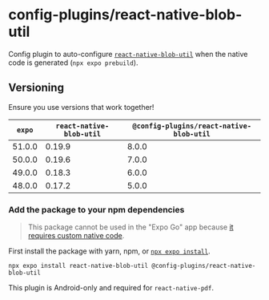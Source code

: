# config-plugins/react-native-blob-util

Config plugin to auto-configure [`react-native-blob-util`][lib] when the native code is generated (`npx expo prebuild`).

## Versioning

Ensure you use versions that work together!

| `expo` | `react-native-blob-util` | `@config-plugins/react-native-blob-util` |
| ------ | ------------------------ | ---------------------------------------- |
| 51.0.0 | 0.19.9                   | 8.0.0                                    |
| 50.0.0 | 0.19.6                   | 7.0.0                                    |
| 49.0.0 | 0.18.3                   | 6.0.0                                    |
| 48.0.0 | 0.17.2                   | 5.0.0                                    |

### Add the package to your npm dependencies

> This package cannot be used in the "Expo Go" app because [it requires custom native code](https://docs.expo.io/workflow/customizing/).

First install the package with yarn, npm, or [`npx expo install`](https://docs.expo.io/workflow/expo-cli/#expo-install).

```
npx expo install react-native-blob-util @config-plugins/react-native-blob-util
```

This plugin is Android-only and required for `react-native-pdf`.

[lib]: https://www.npmjs.com/package/react-native-blob-util
